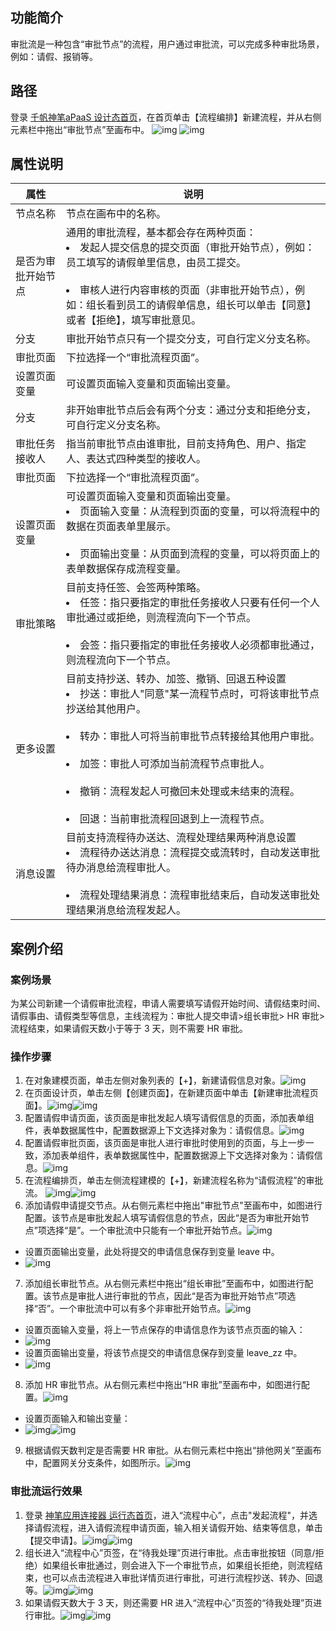 ## 功能简介

审批流是一种包含“审批节点”的流程，用户通过审批流，可以完成多种审批场景，例如：请假、报销等。

## 路径

登录 [千帆神笔aPaaS 设计态首页](https://apaas.cloud.tencent.com/)，在首页单击【流程编排】新建流程，并从右侧元素栏中拖出“审批节点”至画布中。
![img](https://main.qcloudimg.com/raw/63f5e8fdea86f6260bf120f7e1aeb66d.png)
![img](https://main.qcloudimg.com/raw/2cb2ed4feb8a23f0040bf618a3c1dd45.png)

## 属性说明

| 属性               | 说明                                                                                                                                                                                                                                                                                                                                                            |
| ------------------ | --------------------------------------------------------------------------------------------------------------------------------------------------------------------------------------------------------------------------------------------------------------------------------------------------------------------------------------------------------------- |
| 节点名称           | 节点在画布中的名称。                                                                                                                                                                                                                                                                                                                                            |
| 是否为审批开始节点 | 通用的审批流程，基本都会存在两种页面：<br /><li>发起人提交信息的提交页面（审批开始节点），例如：员工填写的请假单里信息，由员工提交。</li><br /><li>审核人进行内容审核的页面（非审批开始节点），例如：组长看到员工的请假单信息，组长可以单击【同意】或者【拒绝】，填写审批意见。</li>                                                                            |
| 分支               | 审批开始节点只有一个提交分支，可自行定义分支名称。                                                                                                                                                                                                                                                                                                              |
| 审批页面           | 下拉选择一个“审批流程页面”。                                                                                                                                                                                                                                                                                                                                    |
| 设置页面变量       | 可设置页面输入变量和页面输出变量。                                                                                                                                                                                                                                                                                                                              |
| 分支               | 非开始审批节点后会有两个分支：通过分支和拒绝分支，可自行定义分支名称。                                                                                                                                                                                                                                                                                          |
| 审批任务接收人     | 指当前审批节点由谁审批，目前支持角色、用户、指定人、表达式四种类型的接收人。                                                                                                                                                                                                                                                                                    |
| 审批页面           | 下拉选择一个“审批流程页面”。                                                                                                                                                                                                                                                                                                                                    |
| 设置页面变量       | 可设置页面输入变量和页面输出变量。<br /><li>页面输入变量：从流程到页面的变量，可以将流程中的数据在页面表单里展示。</li><br /><li>页面输出变量：从页面到流程的变量，可以将页面上的表单数据保存成流程变量。</li>                                                                                                                                                  |
| 审批策略           | 目前支持任签、会签两种策略。<br /><li>任签：指只要指定的审批任务接收人只要有任何一个人审批通过或拒绝，则流程流向下一个节点。</li><br /><li>会签：指只要指定的审批任务接收人必须都审批通过，则流程流向下一个节点。</li>                                                                                                                                          |
| 更多设置           | 目前支持抄送、转办、加签、撤销、回退五种设置<br /><li>抄送：审批人"同意"某一流程节点时，可将该审批节点抄送给其他用户。</li><br /><li>转办：审批人可将当前审批节点转接给其他用户审批。</li><br /><li>加签：审批人可添加当前流程节点审批人。</li><br /><li>撤销：流程发起人可撤回未处理或未结束的流程。</li><br /><li>回退：当前审批流程回退到上一流程节点。</li> |
| 消息设置           | 目前支持流程待办送达、流程处理结果两种消息设置<br /><li>流程待办送达消息：流程提交或流转时，自动发送审批待办消息给流程审批人。</li><br /><li>流程处理结果消息：流程审批结束后，自动发送审批处理结果消息给流程发起人。</li>                                                                                                                                      |

## 案例介绍

### 案例场景

为某公司新建一个请假审批流程，申请人需要填写请假开始时间、请假结束时间、请假事由、请假类型等信息，主线流程为：审批人提交申请>组长审批> HR 审批>流程结束，如果请假天数小于等于 3 天，则不需要 HR 审批。

### 操作步骤

1. 在对象建模页面，单击左侧对象列表的【+】，新建请假信息对象。![img](https://qcloudimg.tencent-cloud.cn/raw/681ed2076f6bb223aa9f6c22a5236982.png)
2. 在页面设计页，单击左侧【创建页面】，在新建页面中单击【新建审批流程页面】。![img](https://qcloudimg.tencent-cloud.cn/raw/9f771b3d68ce608ee73c427891ac445b.png)![img](https://qcloudimg.tencent-cloud.cn/raw/3a310d15d36d97967e9df028a13dc5f7.png)
3. 配置请假申请页面，该页面是审批发起人填写请假信息的页面，添加表单组件，表单数据属性中，配置数据源上下文选择对象为：请假信息。![img](https://qcloudimg.tencent-cloud.cn/raw/a94aa4f4baf3bd058b4880576f3f0c55.png)
4. 配置请假审批页面，该页面是审批人进行审批时使用到的页面，与上一步一致，添加表单组件，表单数据属性中，配置数据源上下文选择对象为：请假信息。![img](https://qcloudimg.tencent-cloud.cn/raw/23e05b73a19ca9984bbd248d44c45ca7.png)
5. 在流程编排页，单击左侧流程建模的【+】，新建流程名称为“请假流程”的审批流。 ![img](https://qcloudimg.tencent-cloud.cn/raw/b375e39cfbe49b1335ca793b9ec83674.png)![img](https://qcloudimg.tencent-cloud.cn/raw/44eb1e3c7aab3a2b5371aaa4f37770b8.png)
6. 添加请假申请提交节点。从右侧元素栏中拖出"审批节点"至画布中，如图进行配置。该节点是审批发起人填写请假信息的节点，因此“是否为审批开始节点”项选择“是”。一个审批流中只能有一个审批开始节点。![img](https://qcloudimg.tencent-cloud.cn/raw/5f28e9e223e168cf90dc556461cd8fd5.png)

- 设置页面输出变量，此处将提交的申请信息保存到变量 leave 中。
- ![img](https://qcloudimg.tencent-cloud.cn/raw/c1bb4a88ae4ef40620203582b7824333.png)

7. 添加组长审批节点。从右侧元素栏中拖出“组长审批”至画布中，如图进行配置。该节点是审批人进行审批的节点，因此“是否为审批开始节点”项选择“否”。一个审批流中可以有多个非审批开始节点。![img](https://qcloudimg.tencent-cloud.cn/raw/52b79f71b71ce8543f2d8be7bb5dd5f2.png)

- 设置页面输入变量，将上一节点保存的申请信息作为该节点页面的输入：
- ![img](https://qcloudimg.tencent-cloud.cn/raw/782bb173bc1727cf4f2888347cb28863.png)
- 设置页面输出变量，将该节点提交的申请信息保存到变量 leave_zz 中。
- ![img](https://qcloudimg.tencent-cloud.cn/raw/12b75b24a4371a5e33b73fcdd7dd8b3e.png)

8. 添加 HR 审批节点。从右侧元素栏中拖出“HR 审批”至画布中，如图进行配置。![img](https://qcloudimg.tencent-cloud.cn/raw/3d44bf05a3bc30007c61f27d29f5d8f9.png)

- 设置页面输入和输出变量：
- ![img](https://qcloudimg.tencent-cloud.cn/raw/4a28b1aa72522f54d9891b65a98f47dc.png)![img](https://qcloudimg.tencent-cloud.cn/raw/55b862f0f52b21946039abf76ec60f55.png)

9. 根据请假天数判定是否需要 HR 审批。从右侧元素栏中拖出“排他网关”至画布中，配置网关分支条件，如图所示。![img](https://qcloudimg.tencent-cloud.cn/raw/07472686df4c5d1b4a55657408dde203.png)

### 审批流运行效果

1. 登录 [神笔应用连接器 运行态首页](https://apaas.cloud.tencent.com/)，进入“流程中心”，点击"发起流程"，并选择请假流程，进入请假流程申请页面，输入相关请假开始、结束等信息，单击【提交申请】。![img](https://qcloudimg.tencent-cloud.cn/raw/ed1e21a1b3b020ad8892d3639b213631.png)![img](https://qcloudimg.tencent-cloud.cn/raw/d41f467cb738b1beb17b74781391adae.png)
2. 组长进入“流程中心”页签，在“待我处理”页进行审批。点击审批按钮（同意/拒绝）如果组长审批通过，则会进入下一个审批节点，如果组长拒绝，则流程结束，也可以点击流程进入审批详情页进行审批，可进行流程抄送、转办、回退等。![img](https://qcloudimg.tencent-cloud.cn/raw/c2442de69b18a6278d88a5c7a2ad6172.png)![img](https://qcloudimg.tencent-cloud.cn/raw/672b55939fb78507bbf4aec9aefa33d0.png)
3. 如果请假天数大于 3 天，则还需要 HR 进入“流程中心”页签的“待我处理”页进行审批。![img](https://qcloudimg.tencent-cloud.cn/raw/8a77c46a9252afa52edf2bbc4dd3e2ed.png)![img](https://qcloudimg.tencent-cloud.cn/raw/9a319a7b01df407004f0b5b7e38d784d.png)



